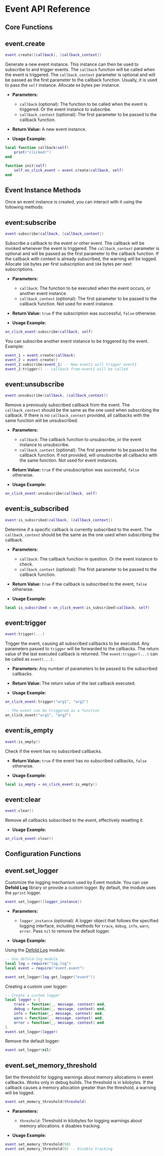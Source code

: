 # Event API Reference

## Core Functions

**event.create**
---
```lua
event.create([callback], [callback_context])
```
Generate a new event instance. This instance can then be used to subscribe to and trigger events. The `callback` function will be called when the event is triggered. The `callback_context` parameter is optional and will be passed as the first parameter to the callback function. Usually, it is used to pass the `self` instance. Allocate `64` bytes per instance.

- **Parameters:**
  - `callback` (optional): The function to be called when the event is triggered. Or the event instance to subscribe.
  - `callback_context` (optional): The first parameter to be passed to the callback function.

- **Return Value:** A new event instance.

- **Usage Example:**

```lua
local function callback(self)
	print("clicked!")
end

function init(self)
	self.on_click_event = event.create(callback, self)
end
```

## Event Instance Methods

Once an event instance is created, you can interact with it using the following methods:

**event:subscribe**
---
```lua
event:subscribe(callback, [callback_context])
```
Subscribe a callback to the event or other event. The callback will be invoked whenever the event is triggered. The `callback_context` parameter is optional and will be passed as the first parameter to the callback function. If the callback with context is already subscribed, the warning will be logged. Allocate `160` bytes per first subscription and `104` bytes per next subscriptions.

- **Parameters:**
  - `callback`: The function to be executed when the event occurs, or another event instance.
  - `callback_context` (optional): The first parameter to be passed to the callback function. Not used for event instance.

- **Return Value:** `true` if the subscription was successful, `false` otherwise.

- **Usage Example:**

```lua
on_click_event:subscribe(callback, self)
```

You can subscribe another event instance to be triggered by the event. Example:
```lua
event_1 = event.create(callback)
event_2 = event.create()
event_2:subscribe(event_1) -- Now event2 will trigger event1
event_2:trigger() -- callback from event1 will be called
```

**event:unsubscribe**
---
```lua
event:unsubscribe(callback, [callback_context])
```
Remove a previously subscribed callback from the event. The `callback_context` should be the same as the one used when subscribing the callback. If there is no `callback_context` provided, all callbacks with the same function will be unsubscribed.

- **Parameters:**
  - `callback`: The callback function to unsubscribe, or the event instance to unsubscribe.
  - `callback_context` (optional): The first parameter to be passed to the callback function. If not provided, will unsubscribe all callbacks with the same function. Not used for event instances.

- **Return Value:** `true` if the unsubscription was successful, `false` otherwise.

- **Usage Example:**

```lua
on_click_event:unsubscribe(callback, self)
```

**event:is_subscribed**
---
```lua
event:is_subscribed(callback, [callback_context])
```
Determine if a specific callback is currently subscribed to the event. The `callback_context` should be the same as the one used when subscribing the callback.

- **Parameters:**
  - `callback`: The callback function in question. Or the event instance to check.
  - `callback_context` (optional): The first parameter to be passed to the callback function.

- **Return Value:** `true` if the callback is subscribed to the event, `false` otherwise.

- **Usage Example:**

```lua
local is_subscribed = on_click_event:is_subscribed(callback, self)
```

**event:trigger**
---
```lua
event:trigger(...)
```
Trigger the event, causing all subscribed callbacks to be executed. Any parameters passed to `trigger` will be forwarded to the callbacks. The return value of the last executed callback is returned. The `event:trigger(...)` can be called as `event(...)`.

- **Parameters:** Any number of parameters to be passed to the subscribed callbacks.

- **Return Value:** The return value of the last callback executed.

- **Usage Example:**

```lua
on_click_event:trigger("arg1", "arg2")

-- The event can be triggered as a function
on_click_event("arg1", "arg2")
```

**event:is_empty**
---
```lua
event:is_empty()
```
Check if the event has no subscribed callbacks.

- **Return Value:** `true` if the event has no subscribed callbacks, `false` otherwise.

- **Usage Example:**

```lua
local is_empty = on_click_event:is_empty()
```

**event:clear**
---
```lua
event:clear()
```
Remove all callbacks subscribed to the event, effectively resetting it.

- **Usage Example:**

```lua
on_click_event:clear()
```

## Configuration Functions

**event.set_logger**
---
Customize the logging mechanism used by Event module. You can use **Defold Log** library or provide a custom logger. By default, the module uses the `pprint` logger.

```lua
event.set_logger([logger_instance])
```

- **Parameters:**
  - `logger_instance` (optional): A logger object that follows the specified logging interface, including methods for `trace`, `debug`, `info`, `warn`, `error`. Pass `nil` to remove the default logger.

- **Usage Example:**

Using the [Defold Log](https://github.com/Insality/defold-log) module:
```lua
-- Use defold-log module
local log = require("log.log")
local event = require("event.event")

event.set_logger(log.get_logger("event"))
```

Creating a custom user logger:
```lua
-- Create a custom logger
local logger = {
    trace = function(_, message, context) end,
    debug = function(_, message, context) end,
    info = function(_, message, context) end,
    warn = function(_, message, context) end,
    error = function(_, message, context) end
}
event.set_logger(logger)
```

Remove the default logger:
```lua
event.set_logger(nil)
```

**event.set_memory_threshold**
---
Set the threshold for logging warnings about memory allocations in event callbacks. Works only in debug builds. The threshold is in kilobytes. If the callback causes a memory allocation greater than the threshold, a warning will be logged.

```lua
event.set_memory_threshold(threshold)
```

- **Parameters:**
  - `threshold`: Threshold in kilobytes for logging warnings about memory allocations. `0` disables tracking.

- **Usage Example:**

```lua
event.set_memory_threshold(50)
event.set_memory_threshold(0) -- Disable tracking
```
